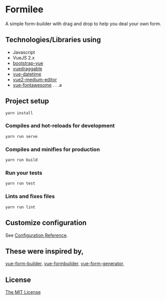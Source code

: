 # Formilee

A simple form-builder with drag and drop to help you deal your own form.

## Technologies/Libraries using
- Javascript
- VueJS 2.x
- [bootstrap-vue](https://bootstrap-vue.js.org "bootstrap-vue")
- [vuedraggable](https://github.com/SortableJS/Vue.Draggable "vuedraggable")
- [vue-datetime](https://github.com/mariomka/vue-datetime "vue-datetime")
- [vue2-medium-editor](https://github.com/FranzSkuffka/vue-medium-editor "vue2-medium-editor")
- [vue-fontawesome](https://github.com/FortAwesome/vue-fontawesome "vue-fontawesome")
.
.
.a


## Project setup
```
yarn install
```

### Compiles and hot-reloads for development
```
yarn run serve
```

### Compiles and minifies for production
```
yarn run build
```

### Run your tests
```
yarn run test
```

### Lints and fixes files
```
yarn run lint
```

## Customize configuration
See [Configuration Reference](https://cli.vuejs.org/config/).

## These were inspired by,
[vue-form-builder](https://github.com/sethsandaru/vue-form-builder "vue-form-builder"), [vue-formbuilder](https://github.com/jmeei/vue-formbuilder "vue-formbuilder"), [vue-form-generator](https://github.com/vue-generators/vue-form-generator "vue-form-generator"),

## License
[The MIT License](https://opensource.org/licenses/MIT "The MIT License")
